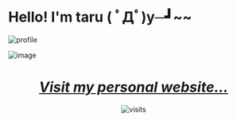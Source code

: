 # Hello! I'm taru ( ﾟДﾟ)y─┛~~

![profile](https://github.com/user-attachments/assets/5d629663-c91b-4b52-8889-ecbda604f43c)


![image](https://github.com/user-attachments/assets/19547091-4751-41f0-aeee-3aad85cf878d)

<div align="center">
<h1>
  <a href="https://taruscript.github.io">
    <i>Visit my personal website...</i>
  </a>
</h1>
</div>

<div align="center">
<img src="https://visit-counter.vercel.app/counter.png?page=https%3A%2F%2Fgithub.com%2Ftaruscript&s=47&c=00ff00&bg=00000000&no=2&ff=digi&tb=&ta=" alt="visits">
</div>
